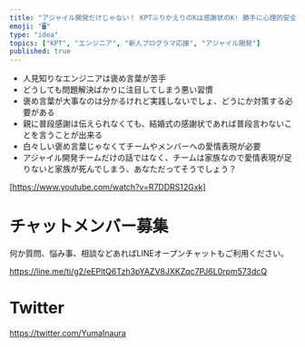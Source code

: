 ```yaml
---
title: "アジャイル開発だけじゃない！ KPTふりかえりのKは感謝状のK! 勝手に心理的安全性ガイドライン。"
emoji: "🖥"
type: "idea"
topics: ["KPT", "エンジニア", "新人プログラマ応援", "アジャイル開発"]
published: true
---
```




- 人見知りなエンジニアは褒め言葉が苦手
- どうしても問題解決ばかりに注目してしまう悪い習慣
- 褒め言葉が大事なのは分かるけれど実践しないでしょ、どうにか対策する必要がある
- 親に普段感謝は伝えられなくても、結婚式の感謝状であれば普段言わないことを言うことが出来る
- 白々しい褒め言葉じゃなくてチームやメンバーへの愛情表現が必要
- アジャイル開発チームだけの話ではなく、チームは家族なので愛情表現が足りないと家族が死んでしまう、あなただってそうでしょう？

[https://www.youtube.com/watch?v=R7DDRS12Gxk]








<!-- Update From Qiita API -->

# チャットメンバー募集


何か質問、悩み事、相談などあればLINEオープンチャットもご利用ください。

https://line.me/ti/g2/eEPltQ6Tzh3pYAZV8JXKZqc7PJ6L0rpm573dcQ





# Twitter


https://twitter.com/YumaInaura


<!-- Update From Qiita API -->


